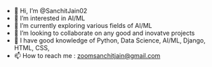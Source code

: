 - 👋 Hi, I’m @SanchitJain02
- 👀 I’m interested in AI/ML
- 🌱 I’m currently exploring various fields of AI/ML
- 💞️ I’m looking to collaborate on any good and inovatve projects
- 💬 I have good knowledge of Python, Data Science, AI/ML, Django, HTML, CSS, 
- 📫 How to reach me : zoomsanchitjain@gmail.com

<!---
SanchitJain02/SanchitJain02 is a ✨ special ✨ repository because its `README.md` (this file) appears on your GitHub profile.
You can click the Preview link to take a look at your changes.
--->
